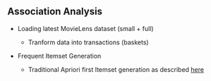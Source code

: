 Association Analysis
--------------------

* Loading latest MovieLens dataset (small + full)
    - Tranform data into transactions (baskets) 
    
* Frequent Itemset Generation 
    - Traditional Apriori first Itemset generation as described [here](http://www-users.cs.umn.edu/~kumar/dmbook/ch6.pdf)
